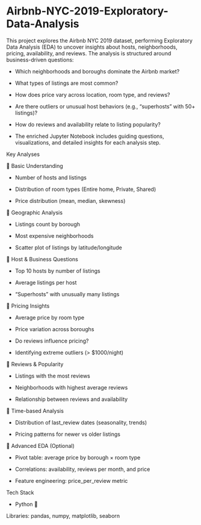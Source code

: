 # Airbnb-NYC-2019-Exploratory-Data-Analysis
This project explores the Airbnb NYC 2019 dataset, performing Exploratory Data Analysis (EDA) to uncover insights about hosts, neighborhoods, pricing, availability, and reviews.
The analysis is structured around business-driven questions:

- Which neighborhoods and boroughs dominate the Airbnb market?

- What types of listings are most common?

- How does price vary across location, room type, and reviews?

- Are there outliers or unusual host behaviors (e.g., “superhosts” with 50+ listings)?

- How do reviews and availability relate to listing popularity?

- The enriched Jupyter Notebook includes guiding questions, visualizations, and detailed insights for each analysis step.

Key Analyses

🔹 Basic Understanding

- Number of hosts and listings

- Distribution of room types (Entire home, Private, Shared)

- Price distribution (mean, median, skewness)

🔹 Geographic Analysis

- Listings count by borough

- Most expensive neighborhoods

- Scatter plot of listings by latitude/longitude

🔹 Host & Business Questions

- Top 10 hosts by number of listings

- Average listings per host

- “Superhosts” with unusually many listings

🔹 Pricing Insights

- Average price by room type

- Price variation across boroughs

- Do reviews influence pricing?

- Identifying extreme outliers (> $1000/night)

🔹 Reviews & Popularity

- Listings with the most reviews

- Neighborhoods with highest average reviews

- Relationship between reviews and availability

🔹 Time-based Analysis

- Distribution of last_review dates (seasonality, trends)

- Pricing patterns for newer vs older listings

🔹 Advanced EDA (Optional)

- Pivot table: average price by borough × room type

- Correlations: availability, reviews per month, and price

- Feature engineering: price_per_review metric

Tech Stack

- Python 🐍

Libraries: pandas, numpy, matplotlib, seaborn
